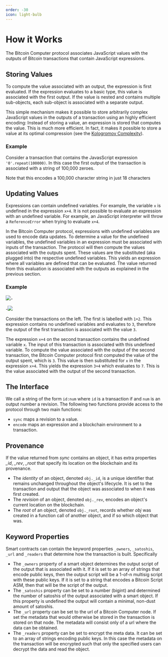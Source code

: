 ```yaml
---
order: -30
icon: light-bulb
---
```


# How it Works

The Bitcoin Computer protocol associates JavaScript values with the outputs of Bitcoin transactions that contain JavaScript expressions.

## Storing Values

To compute the value associated with an output, the expression is first evaluated. If the expression evaluates to a basic type, this value is associated with the first output. If the value is nested and contains multiple sub-objects, each sub-object is associated with a separate output.

This simple mechanism makes it possible to store arbitrarily complex JavaScript values in the outputs of a transaction using an highly efficient encoding: Instead of storing a value, an expression is stored that computes the value. This is much more efficient. In fact, it makes it possible to store a value at its optimal compression (see the [Kologromov Complexity](https://en.wikipedia.org/wiki/Kolmogorov_complexity)).

### Example

Consider a transaction that contains the JavasScript expression `'0'.repeat(100000)`. In this case the first output of the transaction is associated with a string of 100,000 zeroes.

Note that this encodes a 100,000 character string in just 18 characters

## Updating Values

Expressions can contain undefined variables. For example, the variable `x` is undefined in the expression `x+4`. It is not possible to evaluate an expression with an undefined variable. For example, an JavaScript interpreter will throw a `ReferenceError` when trying to evaluate `x+4`.

In the Bitcoin Computer protocol, expressions with undefined variables are used to encode data updates. To determine a value for the undefined variables, the undefined variables in an expression must be associated with inputs of the transaction. The protocol will then compute the values associated with the outputs spent. These values are the substituted (aka plugged into) the respective undefined variables. This yields an expression where all variables are defined that can be evaluated. The value returned from this evaluation is associated with the outputs as explained in the previous section.

### Example

![](/static/legend@1x.png)-

-![](/static/int-example@1x.png)

Consider the transactions on the left. The first is labelled with `1+2`. This expression contains no undefined variables and evaluates to `3`, therefore the output of the first transaction is associated with the value `3`.

The expression `x+4` on the second transaction contains the undefined variable `x`. The input of this transaction is associated with this undefined variable. To compute the value associated with the output of the second transaction, the Bitcoin Computer protocol first computed the value of the output spent, which is `3`. This value is then substituted for `x` in the expression `x+4`. This yields the expression `3+4` which evaluates to `7`. This is the value associated with the output of the second transaction.

<div style="clear: left;"></div>

## The Interface

We call a string of the form `id:num` where `id` is a transaction if and `num` is an output number a revision. The following two functions provide access to the protocol through two main functions:

- `sync` maps a revision to a value.
- `encode` maps an expression and a blockchain environment to a transaction.

## Provenance

If the value returned from _sync_ contains an object, it has extra properties _\_id_, _\_rev_, _\_root_ that specify its location on the blockchain and its provenance.

- The _identity_ of an object, denoted `obj._id`, is a unique identifier that remains unchanged throughout the object's lifecycle. It is set to the transaction and output that the object was associated to when it was first created.
- The _revision_ of an object, denoted `obj._rev`, encodes an object's current location on the blockchain.
- The _root_ of an object, denoted `obj._root`, records whether _obj_ was created in a function call of another object, and if so which object that was.

## Keyword Properties

Smart contracts can contain the keyword properties `_owners`, `_satoshis`, `_url` and `_readers` that determine how the transaction is built. Specifically

- The `_owners` property of a smart object determines the output script of the output that is associated with it. If it is set to an array of strings that encode public keys, then the output script will be a 1-of-n multisig script with these public keys. If it is set to a string that encodes a Bitcoin Script ASM, then that will be the script of the output.
- The `_satoshis` property can be set to a number (bigint) and determined the number of satoshis of the output associated with a smart object. If this property is undefined the output will contain a minimal, non-dust amount of satoshis.
- The `_url` property can be set to the url of a Bitcoin Computer node. If set the metadata that would otherwise be stored in the transaction is stored on that node. The metadata will consist only of a url where the data can be obtained.
- The `_readers` property can be set to encrypt the meta data. It can be set to an array of strings encoding public keys. In this case the metadata on the transaction will be encrypted such that only the specified users can decrypt the data and read the object.

